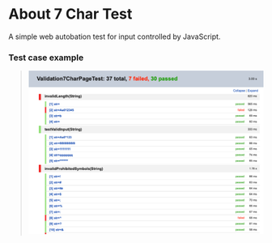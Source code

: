 # About 7 Char Test

A simple web autobation test for input controlled by JavaScript.

### Test case example

> ![img.png](src/main/resources/img.png)
